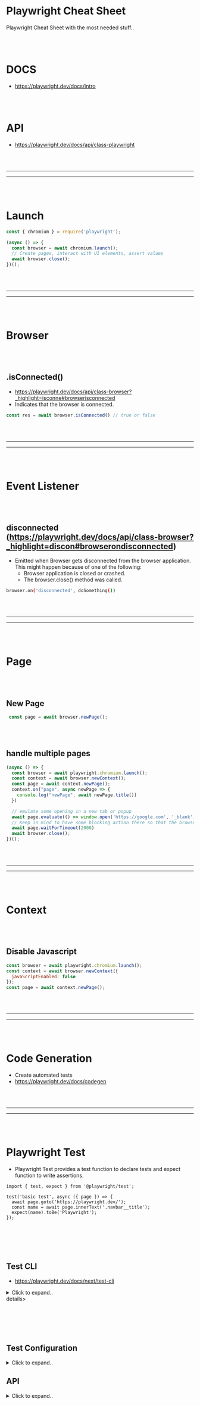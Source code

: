 # Playwright Cheat Sheet
Playwright Cheat Sheet with the most needed stuff..


<br><br>

# DOCS
- https://playwright.dev/docs/intro

<br><br>

# API
- https://playwright.dev/docs/api/class-playwright


















<br><br>
_________________________________________________
_________________________________________________
<br><br>


# Launch
```javascript
const { chromium } = require('playwright');

(async () => {
  const browser = await chromium.launch();
  // Create pages, interact with UI elements, assert values
  await browser.close();
})();
```



















<br><br>
 _____________________________________________________
 _____________________________________________________
<br><br>



# Browser

<br><br>

## .isConnected()
- https://playwright.dev/docs/api/class-browser?_highlight=isconne#browserisconnected
- Indicates that the browser is connected.
```javascript
const res = await browser.isConnected() // true or false
```  





























<br><br>
 _____________________________________________________
 _____________________________________________________
<br><br>



# Event Listener

<br><br>

## disconnected (https://playwright.dev/docs/api/class-browser?_highlight=discon#browserondisconnected)
- Emitted when Browser gets disconnected from the browser application. This might happen because of one of the following:
  - Browser application is closed or crashed.
  - The browser.close() method was called.
```bash
browser.on('disconnected', doSomething())
```








































<br><br>
_________________________________________________
_________________________________________________
<br><br>


# Page


<br><br>


## New Page
```javascript
 const page = await browser.newPage();
```

<br><br>

## handle multiple pages
```javascript
(async () => {
  const browser = await playwright.chromium.launch();
  const context = await browser.newContext();
  const page = await context.newPage();
  context.on("page", async newPage => {
    console.log("newPage", await newPage.title())
  })

  // emulate some opening in a new tab or popup
  await page.evaluate(() => window.open('https://google.com', '_blank'))
  // Keep in mind to have some blocking action there so that the browser won't be closed. In this case we are just waiting 2 seconds.
  await page.waitForTimeout(2000)
  await browser.close();
})();
```









































<br><br>
_________________________________________________
_________________________________________________
<br><br>


# Context


<br><br>


## Disable Javascript
```javascript
const browser = await playwright.chromium.launch();
const context = await browser.newContext({
  javaScriptEnabled: false
});
const page = await context.newPage();
```



















<br><br>
_________________________________________________
_________________________________________________
<br><br>


# Code Generation
- Create automated tests
- https://playwright.dev/docs/codegen






















<br><br>
_________________________________________________
_________________________________________________
<br><br>




# Playwright Test
- Playwright Test provides a test function to declare tests and expect function to write assertions.

```
import { test, expect } from '@playwright/test';

test('basic test', async ({ page }) => {
  await page.goto('https://playwright.dev/');
  const name = await page.innerText('.navbar__title');
  expect(name).toBe('Playwright');
});
```
















<br><br>
<br><br>

## Test CLI
- https://playwright.dev/docs/next/test-cli

<details><summary>Click to expand..</summary>

# Command line

Playwright provides a powerful command line interface for running tests, generating code, debugging, and more. The most up to date list of commands and arguments available on the CLI can always be retrieved via `npx playwright --help`.

## Essential Commands

### Run Tests
Run your Playwright tests. Read more about running tests.

#### Syntax
```bash
npx playwright test [options] [test-filter...]
```

#### Examples
```bash
# Run all tests
npx playwright test

# Run a single test file
npx playwright test tests/todo-page.spec.ts

# Run a set of test files
npx playwright test tests/todo-page/ tests/landing-page/

# Run tests at a specific line
npx playwright test my-spec.ts:42

# Run tests by title
npx playwright test -g "add a todo item"

# Run tests in headed browsers
npx playwright test --headed

# Run tests for a specific project
npx playwright test --project=chromium

# Get help
npx playwright test --help

# Disable parallelization
npx playwright test --workers=1

# Run in debug mode with Playwright Inspector
npx playwright test --debug

# Run tests in interactive UI mode
npx playwright test --ui
```

#### Common Options
| Option                       | Description                                                                                                                               |
|------------------------------|-------------------------------------------------------------------------------------------------------------------------------------------|
| `--debug`                    | Run tests with Playwright Inspector. Shortcut for `PWDEBUG=1` environment variable and `--timeout=0 --max-failures=1 --headed --workers=1` options. |
| `--headed`                   | Run tests in headed browsers (default: headless).                                                                                         |
| `-g <grep>` or `--grep <grep>` | Only run tests matching this regular expression (default: ".*").                                                                          |
| `--project <project-name...>`| Only run tests from the specified list of projects, supports '*' wildcard (default: run all projects).                                    |
| `--ui`                       | Run tests in interactive UI mode.                                                                                                         |
| `-j <workers>` or `--workers <workers>` | Number of concurrent workers or percentage of logical CPU cores, use 1 to run in a single worker (default: 50%).                 |

#### All Options
| Option                                | Description                                                                                                                                                                |
|---------------------------------------|----------------------------------------------------------------------------------------------------------------------------------------------------------------------------|
| Non-option arguments                  | Each argument is treated as a regular expression matched against the full test file path. Only tests from files matching the pattern will be executed. Special symbols like `$` or `*` should be escaped with `\`. In many shells/terminals you may need to quote the arguments. |
| `-c <file>` or `--config <file>`      | Configuration file, or a test directory with optional "playwright.config.{m,c}?{js,ts}". Defaults to `playwright.config.ts` or `playwright.config.js` in the current directory. |
| `--debug`                             | Run tests with Playwright Inspector. Shortcut for `PWDEBUG=1` environment variable and `--timeout=0 --max-failures=1 --headed --workers=1` options.                          |
| `--fail-on-flaky-tests`               | Fail if any test is flagged as flaky (default: false).                                                                                                                     |
| `--forbid-only`                       | Fail if `test.only` is called (default: false). Useful on CI.                                                                                                              |
| `--fully-parallel`                    | Run all tests in parallel (default: false).                                                                                                                                |
| `--global-timeout <timeout>`          | Maximum time this test suite can run in milliseconds (default: unlimited).                                                                                                 |
| `-g <grep>` or `--grep <grep>`        | Only run tests matching this regular expression (default: ".*").                                                                                                           |
| `-gv <grep>` or `--grep-invert <grep>`| Only run tests that do not match this regular expression.                                                                                                                  |
| `--headed`                            | Run tests in headed browsers (default: headless).                                                                                                                          |
| `--ignore-snapshots`                  | Ignore screenshot and snapshot expectations.                                                                                                                               |
| `-j <workers>` or `--workers <workers>` | Number of concurrent workers or percentage of logical CPU cores, use 1 to run in a single worker (default: 50%).                                                         |
| `--last-failed`                       | Only re-run the failures.                                                                                                                                                  |
| `--list`                              | Collect all the tests and report them, but do not run.                                                                                                                     |
| `--max-failures <N>` or `-x`          | Stop after the first N failures. Passing `-x` stops after the first failure.                                                                                             |
| `--no-deps`                           | Do not run project dependencies.                                                                                                                                           |
| `--output <dir>`                      | Folder for output artifacts (default: "test-results").                                                                                                                     |
| `--only-changed [ref]`                | Only run test files that have been changed between 'HEAD' and 'ref'. Defaults to running all uncommitted changes. Only supports Git.                                     |
| `--pass-with-no-tests`                | Makes test run succeed even if no tests were found.                                                                                                                        |
| `--project <project-name...>`         | Only run tests from the specified list of projects, supports '*' wildcard (default: run all projects).                                                                     |
| `--quiet`                             | Suppress stdio.                                                                                                                                                            |
| `--repeat-each <N>`                   | Run each test N times (default: 1).                                                                                                                                        |
| `--reporter <reporter>`               | Reporter to use, comma-separated, can be "dot", "line", "list", or others (default: "list"). You can also pass a path to a custom reporter file.                           |
| `--retries <retries>`                 | Maximum retry count for flaky tests, zero for no retries (default: no retries).                                                                                            |
| `--shard <shard>`                     | Shard tests and execute only the selected shard, specified in the form "current/all", 1-based, e.g., "3/5".                                                                |
| `--timeout <timeout>`                 | Specify test timeout threshold in milliseconds, zero for unlimited (default: 30 seconds).                                                                                  |
| `--trace <mode>`                      | Force tracing mode, can be `on`, `off`, `on-first-retry`, `on-all-retries`, `retain-on-failure`, `retain-on-first-failure`.                                                |
| `--tsconfig <path>`                   | Path to a single tsconfig applicable to all imported files (default: look up tsconfig for each imported file separately).                                                  |
| `--ui`                                | Run tests in interactive UI mode.                                                                                                                                          |
| `--ui-host <host>`                    | Host to serve UI on; specifying this option opens UI in a browser tab.                                                                                                     |
| `--ui-port <port>`                    | Port to serve UI on, 0 for any free port; specifying this option opens UI in a browser tab.                                                                                |
| `-u` or `--update-snapshots [mode]`   | Update snapshots with actual results. Possible values are "all", "changed", "missing", and "none". Running tests without the flag defaults to "missing"; running tests with the flag but without a value defaults to "changed". |
| `--update-source-method [mode]`       | Update snapshots with actual results. Possible values are "patch" (default), "3way" and "overwrite". "Patch" creates a unified diff file that can be used to update the source code later. "3way" generates merge conflict markers in source code. "Overwrite" overwrites the source code with the new snapshot values. |
| `-x`                                  | Stop after the first failure.                                                                                                                                              |

### Show Report
Display HTML report from previous test run. Read more about the HTML reporter.

#### Syntax
```bash
npx playwright show-report [report] [options]
```

#### Examples
```bash
# Show latest test report
npx playwright show-report

# Show a specific report
npx playwright show-report playwright-report/

# Show report on custom port
npx playwright show-report --port 8080
```

#### Options
| Option        | Description                            |
|---------------|----------------------------------------|
| `--host <host>` | Host to serve report on (default: localhost) |
| `--port <port>` | Port to serve report on (default: 9323)  |

### Install Browsers
Install browsers required by Playwright. Read more about Playwright's browser support.

#### Syntax
```bash
npx playwright install [options] [browser...]
npx playwright install-deps [options] [browser...]
npx playwright uninstall
```

#### Examples
```bash
# Install all browsers
npx playwright install

# Install only Chromium
npx playwright install chromium

# Install specific browsers
npx playwright install chromium webkit

# Install browsers with dependencies
npx playwright install --with-deps
```

#### Install Options
| Option        | Description                                        |
|---------------|----------------------------------------------------|
| `--force`     | Force reinstall of stable browser channels         |
| `--with-deps` | Install browser system dependencies                |
| `--dry-run`   | Don't perform installation, just print information |
| `--only-shell`| Only install chromium-headless-shell instead of full Chromium |
| `--no-shell`  | Don't install chromium-headless-shell              |

#### Install Deps Options
| Option      | Description                                        |
|-------------|----------------------------------------------------|
| `--dry-run` | Don't perform installation, just print information |

## Generation & Debugging Tools

### Code Generation
Record actions and generate tests for multiple languages. Read more about Codegen.

#### Syntax
```bash
npx playwright codegen [options] [url]
```

#### Examples
```bash
# Start recording with interactive UI
npx playwright codegen

# Record on specific site
npx playwright codegen https://playwright.dev

# Generate Python code
npx playwright codegen --target=python
```

#### Options
| Option                         | Description                                                          |
|--------------------------------|----------------------------------------------------------------------|
| `-b, --browser <name>`         | Browser to use: `chromium`, `firefox`, or `webkit` (default: `chromium`) |
| `-o, --output <file>`          | Output file for the generated script                                 |
| `--target <language>`          | Language to use: `javascript`, `playwright-test`, `python`, etc.       |
| `--test-id-attribute <attr>`   | Attribute to use for test IDs                                        |

### Trace Viewer
Analyze and view test traces for debugging. Read more about Trace Viewer.

#### Syntax
```bash
npx playwright show-trace [options] <trace>
```

#### Examples
```bash
# View a trace file
npx playwright show-trace trace.zip

# View trace from directory
npx playwright show-trace trace/
```

#### Options
| Option                 | Description                                                          |
|------------------------|----------------------------------------------------------------------|
| `-b, --browser <name>` | Browser to use: `chromium`, `firefox`, or `webkit` (default: `chromium`) |
| `-h, --host <host>`    | Host to serve trace on                                               |
| `-p, --port <port>`    | Port to serve trace on                                               |

## Specialized Commands

### Merge Reports
Read blob reports and combine them. Read more about merge-reports.

#### Syntax
```bash
npx playwright merge-reports [options] <blob dir>
```

#### Examples
```bash
# Combine test reports
npx playwright merge-reports ./reports
```

#### Options
| Option                    | Description                                                                                                                             |
|---------------------------|-----------------------------------------------------------------------------------------------------------------------------------------|
| `-c, --config <file>`     | Configuration file. Can be used to specify additional configuration for the output report                                               |
| `--reporter <reporter>`   | Reporter to use, comma-separated, can be "list", "line", "dot", "json", "junit", "null", "github", "html", "blob" (default: "list")       |

### Clear Cache
Clear all Playwright caches.

#### Syntax
```bash
npx playwright clear-cache
```
  
</details>details>


























<br><br>
<br><br>



## Test Configuration

<details><summary>Click to expand..</summary>


## Grundlegende Konfiguration (`Basic Configuration`)

Einige der gebräuchlichsten Konfigurationsoptionen.

```typescript
// playwright.config.ts
import { defineConfig, devices } from '@playwright/test';

export default defineConfig({
  // Verzeichnis für Testdateien, relativ zu dieser Konfigurationsdatei.
  testDir: 'tests',

  // Alle Tests parallel ausführen.
  fullyParallel: true,

  // Build auf CI fehlschlagen lassen, wenn versehentlich test.only im Quellcode vergessen wurde.
  forbidOnly: !!process.env.CI,

  // Wiederholungsversuche nur auf CI.
  retries: process.env.CI ? 2 : 0,

  // Parallele Tests auf CI deaktivieren (Anzahl der Worker begrenzen).
  workers: process.env.CI ? 1 : undefined,

  // Zu verwendender Reporter.
  reporter: 'html',

  use: {
    // Basis-URL für Aktionen wie `await page.goto('/')`.
    baseURL: 'http://localhost:3000',

    // Trace sammeln, wenn ein fehlgeschlagener Test wiederholt wird.
    trace: 'on-first-retry',
  },
  // Projekte für wichtige Browser konfigurieren.
  projects: [
    {
      name: 'chromium',
      use: { ...devices['Desktop Chrome'] },
    },
    // Weitere Browser wie Firefox, WebKit können hier hinzugefügt werden
    // {
    //   name: 'firefox',
    //   use: { ...devices['Desktop Firefox'] },
    // },
    // {
    //   name: 'webkit',
    //   use: { ...devices['Desktop Safari'] },
    // },
  ],
  // Lokalen Entwicklungsserver vor dem Start der Tests ausführen.
  webServer: {
    command: 'npm run start',
    url: 'http://localhost:3000',
    reuseExistingServer: !process.env.CI,
  },
});
```

| Option                   | Beschreibung                                                                                                                                                              |
| :----------------------- | :------------------------------------------------------------------------------------------------------------------------------------------------------------------------ |
| `testConfig.testDir`     | Verzeichnis mit den Testdateien.                                                                                                                                          |
| `testConfig.fullyParallel`| Lässt alle Tests in allen Dateien parallel laufen. Siehe [Parallelism and Sharding](https://playwright.dev/docs/test-parallel) für mehr Details.                         |
| `testConfig.forbidOnly`  | Ob mit einem Fehler beendet werden soll, wenn Tests als `test.only` markiert sind. Nützlich auf CI.                                                                         |
| `testConfig.retries`     | Die maximale Anzahl von Wiederholungsversuchen pro Test. Siehe [Test Retries](https://playwright.dev/docs/test-retries) für mehr Details.                                  |
| `testConfig.workers`     | Die maximale Anzahl gleichzeitiger Worker-Prozesse für die Parallelisierung von Tests. Kann auch als Prozentsatz der logischen CPU-Kerne festgelegt werden, z.B. `'50%'`. Siehe [Parallelism and Sharding](https://playwright.dev/docs/test-parallel). |
| `testConfig.reporter`    | Zu verwendender Reporter. Siehe [Test Reporters](https://playwright.dev/docs/test-reporters) für verfügbare Reporter.                                                     |
| `testConfig.use`         | Globaler Satz von Optionen, die an `BrowserContext` und `Page` übergeben werden. Optionen in `use{}`.                                                                     |
| `testConfig.projects`    | Tests in mehreren Konfigurationen oder auf mehreren Browsern ausführen.                                                                                                   |
| `testConfig.webServer`   | Um einen Server während der Tests zu starten, verwende die `webServer`-Option.                                                                                           |

---

## Tests Filtern (`Filtering Tests`)

Filtere Tests nach Glob-Mustern oder regulären Ausdrücken.

```typescript
// playwright.config.ts
import { defineConfig } from '@playwright/test';

export default defineConfig({
  // Glob-Muster oder reguläre Ausdrücke, um Testdateien zu ignorieren.
  testIgnore: '*test-assets', // z.B. '*test-assets/**' oder /.*test-assets.*/

  // Glob-Muster oder reguläre Ausdrücke, die auf Testdateien passen.
  testMatch: '*todo-tests/*.spec.ts', // z.B. /.*todo-tests\/.*\.spec\.ts/
});
```

| Option                  | Beschreibung                                                                                                                                                           |
| :---------------------- | :--------------------------------------------------------------------------------------------------------------------------------------------------------------------- |
| `testConfig.testIgnore` | Glob-Muster oder reguläre Ausdrücke, die beim Suchen nach Testdateien ignoriert werden sollen. Zum Beispiel `'*test-assets'` oder `['**/test-assets/**', '**/data/**']`. |
| `testConfig.testMatch`  | Glob-Muster oder reguläre Ausdrücke, die auf Testdateien passen. Zum Beispiel `'*todo-tests/*.spec.ts'`. Standardmäßig führt Playwright `.*(test\|spec)\.(js\|ts\|mjs)` Dateien aus. |

---

## Erweiterte Konfiguration (`Advanced Configuration`)

```typescript
// playwright.config.ts
import { defineConfig } from '@playwright/test';

export default defineConfig({
  // Ordner für Testartefakte wie Screenshots, Videos, Traces usw.
  outputDir: 'test-results',

  // Pfad zu den globalen Setup-Dateien.
  globalSetup: require.resolve('./global-setup'), // z.B. './global-setup.ts'

  // Pfad zu den globalen Teardown-Dateien.
  globalTeardown: require.resolve('./global-teardown'), // z.B. './global-teardown.ts'

  // Jeder Test erhält 30 Sekunden Zeit.
  timeout: 30000, // 30 Sekunden
});
```

| Option                     | Beschreibung                                                                                                                                                                                                |
| :------------------------- | :---------------------------------------------------------------------------------------------------------------------------------------------------------------------------------------------------------- |
| `testConfig.outputDir`     | Ordner für Testartefakte wie Screenshots, Videos, Traces usw. Standardmäßig `test-results`.                                                                                                               |
| `testConfig.globalSetup`   | Pfad zur globalen Setup-Datei. Diese Datei wird vor allen Tests `require`d und ausgeführt. Sie muss eine einzelne Funktion exportieren (kann `async` sein).                                                  |
| `testConfig.globalTeardown`| Pfad zur globalen Teardown-Datei. Diese Datei wird nach allen Tests `require`d und ausgeführt. Sie muss eine einzelne Funktion exportieren (kann `async` sein).                                                |
| `testConfig.timeout`       | Playwright erzwingt ein Timeout für jeden Test, standardmäßig 30 Sekunden. Die vom Test selbst, von Test-Fixtures und `beforeEach`-Hooks verbrachte Zeit ist im Test-Timeout enthalten. `0` deaktiviert das Timeout. |

---

## Expect-Optionen (`Expect Options`)

Konfiguration für die `expect`-Assertionsbibliothek.

```typescript
// playwright.config.ts
import { defineConfig } from '@playwright/test';

export default defineConfig({
  expect: {
    // Maximale Zeit, die expect() auf die Erfüllung der Bedingung warten soll.
    timeout: 5000, // 5 Sekunden

    toHaveScreenshot: {
      // Eine akzeptable Anzahl von Pixeln, die unterschiedlich sein dürfen, standardmäßig nicht gesetzt.
      maxDiffPixels: 10,
    },

    toMatchSnapshot: {
      // Ein akzeptables Verhältnis von unterschiedlichen Pixeln zur
      // Gesamtanzahl der Pixel, zwischen 0 und 1.
      maxDiffPixelRatio: 0.1,
    },
  },
});
```

| Option                                    | Beschreibung                                                                                                                                                                                                                       |
| :---------------------------------------- | :--------------------------------------------------------------------------------------------------------------------------------------------------------------------------------------------------------------------------------- |
| `testConfig.expect.timeout`               | Web-First-Assertions wie `expect(locator).toHaveText()` haben standardmäßig ein separates Timeout von 5 Sekunden. Dies ist die maximale Zeit, die `expect()` auf die Erfüllung der Bedingung warten soll. [Mehr erfahren](https://playwright.dev/docs/test-timeouts). |
| `testConfig.expect.toHaveScreenshot`      | Konfiguration für die Methode `expect(locatorOrPage).toHaveScreenshot()`. Enthält Optionen wie `maxDiffPixels`, `maxDiffPixelRatio`, `threshold`.                                                                                 |
| `testConfig.expect.toHaveScreenshot.maxDiffPixels` | Eine akzeptable absolute Anzahl von Pixeln, die unterschiedlich sein dürfen.                                                                                                                                                   |
| `testConfig.expect.toMatchSnapshot`       | Konfiguration für die Methode `expect(value).toMatchSnapshot()`. Enthält Optionen wie `maxDiffPixels`, `maxDiffPixelRatio`, `threshold`.                                                                                           |
| `testConfig.expect.toMatchSnapshot.maxDiffPixelRatio` | Ein akzeptables Verhältnis (zwischen 0 und 1) von unterschiedlichen Pixeln zur Gesamtanzahl der Pixel.                                                                                                                   |


</details>





## API

<details><summary>Click to expand..</summary>

## Grundlagen

**Import:**
```javascript
import { test, expect } from '@playwright/test';
```

**Beispielhafter Test:**
```javascript
test('basic test', async ({ page }) => {
  await page.goto('https://playwright.dev/');
  const name = await page.innerText('.navbar__title');
  expect(name).toBe('Playwright');
});
```

---

## `test` (Methode)
_Hinzugefügt in: v1.10_

Deklariert einen Test.

### Signaturen
```javascript
test(title, body)
test(title, details, body)
```

### Usage
```javascript
import { test, expect } from '@playwright/test';

test('basic test', async ({ page }) => {
  await page.goto('https://playwright.dev/');
  // ...
});
```

### Tags
Tests können durch zusätzliche Testdetails getaggt werden. Alternativ können Tags in den Testtitel aufgenommen werden. Jeder Tag muss mit `@` beginnen.

```javascript
import { test, expect } from '@playwright/test';

test('basic test', {
  tag: '@smoke',
}, async ({ page }) => {
  await page.goto('https://playwright.dev/');
  // ...
});

test('another test @smoke', async ({ page }) => {
  await page.goto('https://playwright.dev/');
  // ...
});
```
Test-Tags werden im Testbericht angezeigt und sind über `TestCase.tags` für benutzerdefinierte Reporter verfügbar.
Tests können über ihre Tags gefiltert werden:
*   In der Kommandozeile.
*   In der Konfiguration mit `testConfig.grep` und `testProject.grep`.
*   [Mehr über Tagging erfahren](https://playwright.dev/docs/test-annotations#tagging).

### Annotations
Tests können durch zusätzliche Testdetails annotiert werden.

```javascript
import { test, expect } from '@playwright/test';

test('basic test', {
  annotation: {
    type: 'issue',
    description: 'https://github.com/microsoft/playwright/issues/23180',
  },
}, async ({ page }) => {
  await page.goto('https://playwright.dev/');
  // ...
});
```
Test-Annotationen werden im Testbericht angezeigt und sind über `TestCase.annotations` für benutzerdefinierte Reporter verfügbar. Annotationen können auch zur Laufzeit durch Manipulation von `testInfo.annotations` hinzugefügt werden.
*   [Mehr über Test-Annotationen erfahren](https://playwright.dev/docs/test-annotations).

### Argumente
*   **`title`**: `string`
    *   Testtitel.
*   **`details`**: `Object` (optional) _Hinzugefügt in: v1.42_
    *   Zusätzliche Testdetails.
    *   **`tag`**: `string | Array<string>` (optional)
        *   Ein oder mehrere Tags.
    *   **`annotation`**: `Object | Array<Object>` (optional)
        *   Eine oder mehrere Annotationen.
        *   **`type`**: `string`
            *   Annotationstyp, z.B. 'issue'.
        *   **`description`**: `string` (optional)
            *   Optionale Annotationsbeschreibung, z.B. eine Issue-URL.
*   **`body`**: `function(Fixtures, TestInfo)`
    *   Testkörper, der ein oder zwei Argumente akzeptiert: ein Objekt mit Fixtures und optional `TestInfo`.

---

## `test.afterAll` (Hook)
_Hinzugefügt in: v1.10_

Deklariert einen `afterAll`-Hook, der einmal pro Worker nach allen Tests ausgeführt wird.
*   Wenn in einer Testdatei aufgerufen, läuft er nach allen Tests in dieser Datei.
*   Wenn innerhalb einer `test.describe()`-Gruppe aufgerufen, läuft er nach allen Tests in dieser Gruppe.

### Signaturen
```javascript
test.afterAll(hookFunction)
test.afterAll(title, hookFunction)
```

### Usage
```javascript
test.afterAll(async () => {
  console.log('Done with tests');
  // ...
});

// Alternativ mit Titel:
test.afterAll('Teardown', async () => {
  console.log('Done with tests');
  // ...
});
```

### Argumente
*   **`title`**: `string` (optional) _Hinzugefügt in: v1.38_
    *   Hook-Titel.
*   **`hookFunction`**: `function(Fixtures, TestInfo)`
    *   Hook-Funktion, die ein oder zwei Argumente akzeptiert: ein Objekt mit Worker-Fixtures und optional `TestInfo`.

### Details
*   Mehrere `afterAll`-Hooks werden in der Reihenfolge ihrer Registrierung ausgeführt.
*   Der Worker-Prozess wird bei Testfehlschlägen neu gestartet, und der `afterAll`-Hook läuft erneut im neuen Worker. [Mehr über Worker und Fehlschläge](https://playwright.dev/docs/test-parallel#worker-process-isolation).
*   Playwright führt weiterhin alle anwendbaren Hooks aus, auch wenn einige fehlgeschlagen sind.

---

## `test.afterEach` (Hook)
_Hinzugefügt in: v1.10_

Deklariert einen `afterEach`-Hook, der nach jedem Test ausgeführt wird.
*   Wenn in einer Testdatei aufgerufen, läuft er nach jedem Test in dieser Datei.
*   Wenn innerhalb einer `test.describe()`-Gruppe aufgerufen, läuft er nach jedem Test in dieser Gruppe.
*   Kann auf dieselben Fixtures wie der Testkörper und auf das `TestInfo`-Objekt zugreifen.

### Signaturen
```javascript
test.afterEach(hookFunction)
test.afterEach(title, hookFunction)
```

### Usage
```javascript
// example.spec.ts
import { test, expect } from '@playwright/test';

test.afterEach(async ({ page }, testInfo) => { // Korrigiert, um testInfo zu verwenden
  console.log(`Finished ${testInfo.title} with status ${testInfo.status}`);

  if (testInfo.status !== testInfo.expectedStatus)
    console.log(`Did not run as expected, ended up at ${page.url()}`);
});

test('my test', async ({ page }) => {
  // ...
});

// Alternativ mit Titel:
test.afterEach('Status check', async ({ page }, testInfo) => { // Korrigiert, um testInfo zu verwenden
  if (testInfo.status !== testInfo.expectedStatus)
    console.log(`Did not run as expected, ended up at ${page.url()}`);
});
```

### Argumente
*   **`title`**: `string` (optional) _Hinzugefügt in: v1.38_
    *   Hook-Titel.
*   **`hookFunction`**: `function(Fixtures, TestInfo)`
    *   Hook-Funktion, die ein oder zwei Argumente akzeptiert: ein Objekt mit Fixtures und optional `TestInfo`.

### Details
*   Mehrere `afterEach`-Hooks werden in der Reihenfolge ihrer Registrierung ausgeführt.
*   Playwright führt weiterhin alle anwendbaren Hooks aus, auch wenn einige fehlgeschlagen sind.

---

## `test.beforeAll` (Hook)
_Hinzugefügt in: v1.10_

Deklariert einen `beforeAll`-Hook, der einmal pro Worker-Prozess vor allen Tests ausgeführt wird.
*   Wenn in einer Testdatei aufgerufen, läuft er vor allen Tests in dieser Datei.
*   Wenn innerhalb einer `test.describe()`-Gruppe aufgerufen, läuft er vor allen Tests in dieser Gruppe.
*   `test.afterAll()` kann verwendet werden, um Ressourcen abzubauen, die in `beforeAll` eingerichtet wurden.

### Signaturen
```javascript
test.beforeAll(hookFunction)
test.beforeAll(title, hookFunction)
```

### Usage
```javascript
// example.spec.ts
import { test, expect } from '@playwright/test';

test.beforeAll(async () => {
  console.log('Before tests');
});

test.afterAll(async () => {
  console.log('After tests');
});

test('my test', async ({ page }) => {
  // ...
});

// Alternativ mit Titel:
test.beforeAll('Setup', async () => {
  console.log('Before tests');
});
```

### Argumente
*   **`title`**: `string` (optional) _Hinzugefügt in: v1.38_
    *   Hook-Titel.
*   **`hookFunction`**: `function(Fixtures, TestInfo)`
    *   Hook-Funktion, die ein oder zwei Argumente akzeptiert: ein Objekt mit Worker-Fixtures und optional `TestInfo`.

### Details
*   Mehrere `beforeAll`-Hooks werden in der Reihenfolge ihrer Registrierung ausgeführt.
*   Der Worker-Prozess wird bei Testfehlschlägen neu gestartet, und der `beforeAll`-Hook läuft erneut im neuen Worker. [Mehr über Worker und Fehlschläge](https://playwright.dev/docs/test-parallel#worker-process-isolation).
*   Playwright führt weiterhin alle anwendbaren Hooks aus, auch wenn einige fehlgeschlagen sind.

---

## `test.beforeEach` (Hook)
_Hinzugefügt in: v1.10_

Deklariert einen `beforeEach`-Hook, der vor jedem Test ausgeführt wird.
*   Wenn in einer Testdatei aufgerufen, läuft er vor jedem Test in dieser Datei.
*   Wenn innerhalb einer `test.describe()`-Gruppe aufgerufen, läuft er vor jedem Test in dieser Gruppe.
*   Kann auf dieselben Fixtures wie der Testkörper und auf das `TestInfo`-Objekt zugreifen.
*   `test.afterEach()` kann verwendet werden, um Ressourcen abzubauen, die in `beforeEach` eingerichtet wurden.

### Signaturen
```javascript
test.beforeEach(hookFunction)
test.beforeEach(title, hookFunction)
```

### Usage
```javascript
// example.spec.ts
import { test, expect } from '@playwright/test';

test.beforeEach(async ({ page }, testInfo) => { // Korrigiert, um testInfo zu verwenden
  console.log(`Running ${testInfo.title}`);
  await page.goto('https://my.start.url/');
});

test('my test', async ({ page }) => {
  expect(page.url()).toBe('https://my.start.url/');
});

// Alternativ mit Titel:
test.beforeEach('Open start URL', async ({ page }, testInfo) => { // Korrigiert, um testInfo zu verwenden
  console.log(`Running ${testInfo.title}`);
  await page.goto('https://my.start.url/');
});
```

### Argumente
*   **`title`**: `string` (optional) _Hinzugefügt in: v1.38_
    *   Hook-Titel.
*   **`hookFunction`**: `function(Fixtures, TestInfo)`
    *   Hook-Funktion, die ein oder zwei Argumente akzeptiert: ein Objekt mit Fixtures und optional `TestInfo`.

### Details
*   Mehrere `beforeEach`-Hooks werden in der Reihenfolge ihrer Registrierung ausgeführt.
*   Playwright führt weiterhin alle anwendbaren Hooks aus, auch wenn einige fehlgeschlagen sind.

---

## `test.describe` (Methode)
_Hinzugefügt in: v1.10_

Deklariert eine Gruppe von Tests.

### Signaturen
```javascript
test.describe(title, callback)
test.describe(callback)
test.describe(title, details, callback)
```

### Usage
**Gruppe mit Titel:**
```javascript
test.describe('two tests', () => {
  test('one', async ({ page }) => {
    // ...
  });

  test('two', async ({ page }) => {
    // ...
  });
});
```

**Anonyme Gruppe:**
Nützlich, um einer Gruppe von Tests eine gemeinsame Option mit `test.use()` zu geben.
```javascript
test.describe(() => {
  test.use({ colorScheme: 'dark' });

  test('one', async ({ page }) => {
    // ...
  });

  test('two', async ({ page }) => {
    // ...
  });
});
```

### Tags
Alle Tests in einer Gruppe können durch zusätzliche Details getaggt werden. Jeder Tag muss mit `@` beginnen.
```javascript
import { test, expect } from '@playwright/test';

test.describe('two tagged tests', {
  tag: '@smoke',
}, () => {
  test('one', async ({ page }) => {
    // ...
  });

  test('two', async ({ page }) => {
    // ...
  });
});
```
*   [Mehr über Tagging erfahren](https://playwright.dev/docs/test-annotations#tagging).

### Annotations
Alle Tests in einer Gruppe können durch zusätzliche Details annotiert werden.
```javascript
import { test, expect } from '@playwright/test';

test.describe('two annotated tests', {
  annotation: {
    type: 'issue',
    description: 'https://github.com/microsoft/playwright/issues/23180',
  },
}, () => {
  test('one', async ({ page }) => {
    // ...
  });

  test('two', async ({ page }) => {
    // ...
  });
});
```
*   [Mehr über Test-Annotationen erfahren](https://playwright.dev/docs/test-annotations).

### Argumente
*   **`title`**: `string` (optional)
    *   Gruppentitel.
*   **`details`**: `Object` (optional) _Hinzugefügt in: v1.42_
    *   Zusätzliche Details für alle Tests in der Gruppe.
    *   **`tag`**: `string | Array<string>` (optional)
    *   **`annotation`**: `Object | Array<Object>` (optional)
        *   **`type`**: `string`
        *   **`description`**: `string` (optional)
*   **`callback`**: `function`
    *   Ein Callback, der sofort beim Aufruf von `test.describe()` ausgeführt wird. Alle in diesem Callback deklarierten Tests gehören zur Gruppe.

---

## `test.describe.configure` (Methode)
_Hinzugefügt in: v1.10_

Konfiguriert den umschließenden Geltungsbereich. Kann auf oberster Ebene oder innerhalb eines `describe` ausgeführt werden. Die Konfiguration gilt für den gesamten Geltungsbereich, unabhängig davon, ob sie vor oder nach der Testdeklaration ausgeführt wird.
*   [Mehr über Ausführungsmodi](https://playwright.dev/docs/test-parallel#execution-modes).

### Usage
**Tests parallel ausführen:**
```javascript
// Alle Tests in der Datei gleichzeitig mit parallelen Workern ausführen.
test.describe.configure({ mode: 'parallel' });
test('runs in parallel 1', async ({ page }) => {});
test('runs in parallel 2', async ({ page }) => {});
```

**Tests in Reihenfolge ausführen, jeden fehlgeschlagenen Test unabhängig wiederholen (Standardmodus):**
```javascript
// Tests in dieser Datei laufen nacheinander. Wiederholungen, falls vorhanden, laufen unabhängig.
test.describe.configure({ mode: 'default' });
test('runs first', async ({ page }) => {});
test('runs second', async ({ page }) => {});
```

**Tests seriell ausführen, Wiederholung von Anfang an. Wenn ein serieller Test fehlschlägt, werden alle nachfolgenden Tests übersprungen:**
> **Hinweis:** Die serielle Ausführung wird nicht empfohlen. Es ist normalerweise besser, Tests isoliert zu gestalten, damit sie unabhängig ausgeführt werden können.
```javascript
// Tests als voneinander abhängig annotieren.
test.describe.configure({ mode: 'serial' });
test('runs first', async ({ page }) => {});
test('runs second', async ({ page }) => {});
```

**Wiederholungen und Timeout für jeden Test konfigurieren:**
```javascript
// Jeder Test in der Datei wird zweimal wiederholt und hat ein Timeout von 20 Sekunden.
test.describe.configure({ retries: 2, timeout: 20000 }); // 20_000 ist 20000
test('runs first', async ({ page }) => {});
test('runs second', async ({ page }) => {});
```

**Mehrere `describe`-Blöcke parallel ausführen, aber Tests innerhalb jedes `describe`-Blocks in Reihenfolge:**
```javascript
test.describe.configure({ mode: 'parallel' });

test.describe('A, runs in parallel with B', () => {
  test.describe.configure({ mode: 'default' });
  test('in order A1', async ({ page }) => {});
  test('in order A2', async ({ page }) => {});
});

test.describe('B, runs in parallel with A', () => {
  test.describe.configure({ mode: 'default' });
  test('in order B1', async ({ page }) => {});
  test('in order B2', async ({ page }) => {});
});
```

### Argumente
*   **`options`**: `Object` (optional)
    *   **`mode`**: `"default" | "parallel" | "serial"` (optional)
        *   Ausführungsmodus. [Mehr erfahren](https://playwright.dev/docs/test-parallel#execution-modes).
    *   **`retries`**: `number` (optional) _Hinzugefügt in: v1.28_
        *   Die Anzahl der Wiederholungen für jeden Test.
    *   **`timeout`**: `number` (optional) _Hinzugefügt in: v1.28_
        *   Timeout für jeden Test in Millisekunden. Überschreibt `testProject.timeout` und `testConfig.timeout`.

---

## `test.describe.fixme` (Methode)
_Hinzugefügt in: v1.25_

Deklariert eine Testgruppe ähnlich wie `test.describe()`. Tests in dieser Gruppe werden als "fixme" markiert und nicht ausgeführt.

### Signaturen
```javascript
test.describe.fixme(title, callback)
test.describe.fixme(callback)
test.describe.fixme(title, details, callback)
```

### Usage
```javascript
test.describe.fixme('broken tests that should be fixed', () => {
  test('example', async ({ page }) => {
    // Dieser Test wird nicht ausgeführt
  });
});

// Ohne Titel:
test.describe.fixme(() => {
  // ...
});
```

### Argumente
*   **`title`**: `string` (optional)
    *   Gruppentitel.
*   **`details`**: `Object` (optional) _Hinzugefügt in: v1.42_
    *   Siehe `test.describe()` für Detailbeschreibung (tag, annotation).
    *   **`tag`**: `string | Array<string>` (optional)
    *   **`annotation`**: `Object | Array<Object>` (optional)
        *   **`type`**: `string`
        *   **`description`**: `string` (optional)
*   **`callback`**: `function`
    *   Ein Callback, der sofort beim Aufruf von `test.describe.fixme()` ausgeführt wird. Alle in diesem Callback hinzugefügten Tests gehören zur Gruppe und werden nicht ausgeführt.

---

## `test.describe.only` (Methode)
_Hinzugefügt in: v1.10_

Deklariert eine fokussierte Testgruppe. Wenn es fokussierte Tests oder Suiten gibt, werden nur diese ausgeführt.

### Signaturen
```javascript
test.describe.only(title, callback)
test.describe.only(callback)
test.describe.only(title, details, callback)
```

### Usage
```javascript
test.describe.only('focused group', () => {
  test('in the focused group', async ({ page }) => {
    // Dieser Test wird ausgeführt
  });
});
test('not in the focused group', async ({ page }) => {
  // Dieser Test wird nicht ausgeführt
});

// Ohne Titel:
test.describe.only(() => {
  // ...
});
```

### Argumente
*   **`title`**: `string` (optional)
    *   Gruppentitel.
*   **`details`**: `Object` (optional) _Hinzugefügt in: v1.42_
    *   Siehe `test.describe()` für Detailbeschreibung (tag, annotation).
    *   **`tag`**: `string | Array<string>` (optional)
    *   **`annotation`**: `Object | Array<Object>` (optional)
        *   **`type`**: `string`
        *   **`description`**: `string` (optional)
*   **`callback`**: `function`
    *   Ein Callback, der sofort beim Aufruf von `test.describe.only()` ausgeführt wird. Alle in diesem Callback hinzugefügten Tests gehören zur Gruppe.

---

## `test.describe.skip` (Methode)
_Hinzugefügt in: v1.10_

Deklariert eine übersprungene Testgruppe, ähnlich wie `test.describe()`. Tests in der übersprungenen Gruppe werden niemals ausgeführt.

### Signaturen
```javascript
test.describe.skip(title, callback) // Der Text sagt: test.describe.skip(title) - aber das macht ohne callback wenig Sinn für eine Gruppe. Ich nehme an, es ist ein Tippfehler und sollte title, callback sein oder title, details, callback, wenn details optional ist. Das callback Argument fehlt auch in der Beschreibung der Argumente für diese Signatur.
test.describe.skip(title) // Diese Signatur ist im Text vorhanden, aber das callback Argument fehlt in der Argumentbeschreibung.
test.describe.skip(title, details, callback)
```
> Anmerkung: Die offizielle Doku listet `test.describe.skip(title)` und `test.describe.skip(title, callback)` und `test.describe.skip(title, details, callback)`. Die Variante `test.describe.skip(callback)` (ohne Titel) ist auch implizit möglich, wie bei den anderen `describe` Varianten.

Ich werde die vom Text bereitgestellten und die logisch sinnvollen Signaturen auflisten:
```javascript
test.describe.skip(title, callback)
test.describe.skip(callback) // Implizit durch Analogie
test.describe.skip(title, details, callback)
test.describe.skip(title) // Deklariert eine leere übersprungene Gruppe, kann aber auch als bedingtes Überspringen interpretiert werden. Besser explizit sein.
```


### Usage
```javascript
test.describe.skip('skipped group', () => {
  test('example', async ({ page }) => {
    // Dieser Test wird nicht ausgeführt
  });
});

// Ohne Titel (implizit):
test.describe.skip(() => {
  // ...
});
```

### Argumente
*   **`title`**: `string` (optional, aber für die Variante `test.describe.skip(title)` erforderlich)
    *   Gruppentitel.
*   **`details`**: `Object` (optional) _Hinzugefügt in: v1.42_
    *   Siehe `test.describe()` für Detailbeschreibung (tag, annotation).
    *   **`tag`**: `string | Array<string>` (optional)
    *   **`annotation`**: `Object | Array<Object>` (optional)
        *   **`type`**: `string`
        *   **`description`**: `string` (optional)
*   **`callback`**: `function`
    *   Ein Callback, der sofort beim Aufruf von `test.describe.skip()` ausgeführt wird. Alle in diesem Callback hinzugefügten Tests gehören zur Gruppe und werden nicht ausgeführt.

---

## `test.extend` (Methode)
_Hinzugefügt in: v1.10_

Erweitert das `test`-Objekt durch Definition von Fixtures und/oder Optionen, die in den Tests verwendet werden können.

### Usage
**1. Fixture und/oder Option definieren:**
```typescript
// my-test.ts
import { test as base } from '@playwright/test';
import { TodoPage } from './todo-page'; // Angenommene Hilfsklasse

export type Options = { defaultItem: string };

// Erweitere den Basistest um eine "defaultItem"-Option und eine "todoPage"-Fixture.
export const test = base.extend<Options & { todoPage: TodoPage }>({
  // Definiere eine Option und gib einen Standardwert an.
  defaultItem: ['Do stuff', { option: true }],

  // Definiere eine Fixture. Beachte, dass sie die eingebaute "page"-Fixture
  // und die neue Option "defaultItem" verwenden kann.
  todoPage: async ({ page, defaultItem }, use) => {
    const todoPage = new TodoPage(page);
    await todoPage.goto();
    await todoPage.addToDo(defaultItem);
    await use(todoPage);
    await todoPage.removeAll(); // Beispielhafter Aufräumschritt
  },
});
```

**2. Fixture im Test verwenden:**
```typescript
// example.spec.ts
import { test } from './my-test';

test('test 1', async ({ todoPage }) => {
  await todoPage.addToDo('my todo');
  // ...
});
```

**3. Option in der Konfigurationsdatei konfigurieren:**
```typescript
// playwright.config.ts
import { defineConfig } from '@playwright/test';
import type { Options } from './my-test'; // Pfad zu deiner Test-Erweiterung

export default defineConfig<Options>({ // Typisiere defineConfig mit deinen Optionen
  projects: [
    {
      name: 'shopping',
      use: { defaultItem: 'Buy milk' },
    },
    {
      name: 'wellbeing',
      use: { defaultItem: 'Exercise!' },
    },
  ]
});
```
*   [Mehr über Fixtures und Parametrisierung von Tests erfahren](https://playwright.dev/docs/test-fixtures).

### Argumente
*   **`fixtures`**: `Object`
    *   Ein Objekt, das Fixtures und/oder Optionen enthält. [Mehr über das Fixture-Format](https://playwright.dev/docs/test-fixtures#introduction).

### Returns
*   `Test`

---

## `test.fail` (Methode)
_Hinzugefügt in: v1.10_

Markiert einen Test als "sollte fehlschlagen". Playwright führt diesen Test aus und stellt sicher, dass er tatsächlich fehlschlägt. Nützlich zu Dokumentationszwecken, um anzuerkennen, dass eine Funktionalität defekt ist, bis sie behoben wird.

### Signaturen
**Um einen "fehlgeschlagenen" Test zu deklarieren:**
```javascript
test.fail(title, body)
test.fail(title, details, body)
```
**Um einen Test zur Laufzeit als "fehlgeschlagen" zu annotieren:**
```javascript
test.fail(condition, description)
test.fail(callback, description)
test.fail()
```

### Usage
**Deklarieren eines Tests als fehlschlagend:**
```javascript
import { test, expect } from '@playwright/test';

test.fail('not yet ready', async ({ page }) => {
  // ...
});
```

**Bedingtes Markieren als fehlschlagend im Testkörper:**
```javascript
import { test, expect } from '@playwright/test';

test('fail in WebKit', async ({ page, browserName }) => {
  test.fail(browserName === 'webkit', 'This feature is not implemented for Mac yet');
  // ...
});
```

**Bedingtes Markieren aller Tests in einer Datei oder `test.describe()`-Gruppe:**
```javascript
import { test, expect } from '@playwright/test';

test.fail(({ browserName }) => browserName === 'webkit', 'not implemented yet');

test('fail in WebKit 1', async ({ page }) => {
  // ...
});
test('fail in WebKit 2', async ({ page }) => {
  // ...
});
```

**`test.fail()` ohne Argumente (weniger empfohlen):**
```javascript
import { test, expect } from '@playwright/test';

test('less readable', async ({ page }) => {
  test.fail();
  // ...
});
```

### Argumente
*   **`title`**: `string` (optional) _Hinzugefügt in: v1.42_
    *   Testtitel.
*   **`details`**: `Object` (optional) _Hinzugefügt in: v1.42_
    *   Siehe `test()` für Detailbeschreibung (tag, annotation).
    *   **`tag`**: `string | Array<string>` (optional)
    *   **`annotation`**: `Object | Array<Object>` (optional)
        *   **`type`**: `string`
        *   **`description`**: `string` (optional)
*   **`body`**: `function(Fixtures, TestInfo)` (optional) _Hinzugefügt in: v1.42_
    *   Testkörper.
*   **`condition`**: `boolean` (optional)
    *   Test wird als "sollte fehlschlagen" markiert, wenn die Bedingung `true` ist.
*   **`callback`**: `function(Fixtures):boolean` (optional)
    *   Eine Funktion, die basierend auf Test-Fixtures zurückgibt, ob der Test als "sollte fehlschlagen" markiert werden soll.
*   **`description`**: `string` (optional)
    *   Optionale Beschreibung, die im Testbericht angezeigt wird.

---

## `test.fail.only` (Methode)
_Hinzugefügt in: v1.49_

Ermöglicht das Fokussieren auf einen bestimmten Test, von dem erwartet wird, dass er fehlschlägt. Besonders nützlich beim Debuggen eines fehlschlagenden Tests oder bei der Arbeit an einem bestimmten Problem.

### Signaturen
**Um einen fokussierten "fehlgeschlagenen" Test zu deklarieren:**
```javascript
test.fail.only(title, body)
test.fail.only(title, details, body)
```

### Usage
```javascript
import { test, expect } from '@playwright/test';

test.fail.only('focused failing test', async ({ page }) => {
  // Von diesem Test wird erwartet, dass er fehlschlägt
});
test('not in the focused group', async ({ page }) => {
  // Dieser Test wird nicht ausgeführt
});
```

### Argumente
*   **`title`**: `string` (optional, aber empfohlen)
    *   Testtitel.
*   **`details`**: `Object` (optional)
    *   Siehe `test.describe()` für Detailbeschreibung (tag, annotation).
    *   **`tag`**: `string | Array<string>` (optional)
    *   **`annotation`**: `Object | Array<Object>` (optional)
        *   **`type`**: `string`
        *   **`description`**: `string` (optional)
*   **`body`**: `function(Fixtures, TestInfo)` (optional, aber für eine Deklaration erforderlich)
    *   Testkörper.

---

## `test.fixme` (Methode)
_Hinzugefügt in: v1.10_

Markiert einen Test als "fixme", mit der Absicht, ihn zu beheben. Playwright führt den Test nach dem Aufruf von `test.fixme()` nicht weiter aus.

### Signaturen
**Um einen "fixme"-Test zu deklarieren:**
```javascript
test.fixme(title, body)
test.fixme(title, details, body)
```
**Um einen Test zur Laufzeit als "fixme" zu annotieren:**
```javascript
test.fixme(condition, description)
test.fixme(callback, description)
test.fixme()
```

### Usage
**Deklarieren eines Tests als "fixme":**
```javascript
import { test, expect } from '@playwright/test';

test.fixme('to be fixed', async ({ page }) => {
  // ...
});
```

**Bedingtes Markieren als "fixme" im Testkörper:**
Playwright führt den Test aus, bricht ihn aber sofort nach dem `test.fixme`-Aufruf ab.
```javascript
import { test, expect } from '@playwright/test';

test('to be fixed in Safari', async ({ page, browserName }) => {
  test.fixme(browserName === 'webkit', 'This feature breaks in Safari for some reason');
  // ...
});
```

**Bedingtes Markieren aller Tests in einer Datei oder `test.describe()`-Gruppe:**
```javascript
import { test, expect } from '@playwright/test';

test.fixme(({ browserName }) => browserName === 'webkit', 'Should figure out the issue');

test('to be fixed in Safari 1', async ({ page }) => {
  // ...
});
test('to be fixed in Safari 2', async ({ page }) => {
  // ...
});
```

**`test.fixme()` ohne Argumente (weniger empfohlen):**
```javascript
import { test, expect } from '@playwright/test';

test('less readable', async ({ page }) => {
  test.fixme();
  // ...
});
```

### Argumente
*   **`title`**: `string` (optional)
    *   Testtitel.
*   **`details`**: `Object` (optional) _Hinzugefügt in: v1.42_
    *   Siehe `test()` für Detailbeschreibung (tag, annotation).
    *   **`tag`**: `string | Array<string>` (optional)
    *   **`annotation`**: `Object | Array<Object>` (optional)
        *   **`type`**: `string`
        *   **`description`**: `string` (optional)
*   **`body`**: `function(Fixtures, TestInfo)` (optional)
    *   Testkörper.
*   **`condition`**: `boolean` (optional)
    *   Test wird als "fixme" markiert, wenn die Bedingung `true` ist.
*   **`callback`**: `function(Fixtures):boolean` (optional)
    *   Eine Funktion, die basierend auf Test-Fixtures zurückgibt, ob der Test als "fixme" markiert werden soll.
*   **`description`**: `string` (optional)
    *   Optionale Beschreibung, die im Testbericht angezeigt wird.

---

## `test.info` (Methode)
_Hinzugefügt in: v1.10_

Gibt Informationen über den aktuell laufenden Test zurück. Diese Methode kann nur während der Testausführung aufgerufen werden, andernfalls wird ein Fehler ausgelöst.

### Usage
```javascript
test('example test', async ({ page }, testInfo) => { // testInfo ist hier verfügbar
  // ...
  await testInfo.attach('screenshot', { // test.info() ist eine Alternative
    body: await page.screenshot(),
    contentType: 'image/png',
  });
});

// Alternative, wenn testInfo nicht direkt als Parameter übergeben wurde:
test('another example', async ({ page }) => {
  const currentTestInfo = test.info();
  await currentTestInfo.attach('log', { body: 'Some log data', contentType: 'text/plain' });
});
```

### Returns
*   `TestInfo`

---

## `test.only` (Methode)
_Hinzugefügt in: v1.10_

Deklariert einen fokussierten Test. Wenn es fokussierte Tests oder Suiten gibt, werden nur diese ausgeführt.

### Signaturen
```javascript
test.only(title, body)
test.only(title, details, body)
```

### Usage
```javascript
test.only('focus this test', async ({ page }) => {
  // Nur fokussierte Tests im gesamten Projekt ausführen.
});
```

### Argumente
*   **`title`**: `string`
    *   Testtitel.
*   **`details`**: `Object` (optional) _Hinzugefügt in: v1.42_
    *   Siehe `test()` für Detailbeschreibung (tag, annotation).
    *   **`tag`**: `string | Array<string>` (optional)
    *   **`annotation`**: `Object | Array<Object>` (optional)
        *   **`type`**: `string`
        *   **`description`**: `string` (optional)
*   **`body`**: `function(Fixtures, TestInfo)`
    *   Testkörper.

---

## `test.setTimeout` (Methode)
_Hinzugefügt in: v1.10_

Ändert das Timeout für den Test. Null bedeutet kein Timeout. [Mehr über verschiedene Timeouts](https://playwright.dev/docs/test-timeouts).
Das Timeout für den aktuell laufenden Test ist über `testInfo.timeout` verfügbar.

### Usage
**Timeout eines Tests ändern:**
```javascript
test('very slow test', async ({ page }) => {
  test.setTimeout(120000); // 120 Sekunden
  // ...
});
```

**Timeout von einem langsamen `beforeEach`-Hook ändern:**
Beachte, dass dies das Test-Timeout beeinflusst, das mit `beforeEach`-Hooks geteilt wird.
```javascript
test.beforeEach(async ({ page }, testInfo) => {
  // Timeout für alle Tests, die diesen Hook ausführen, um 30 Sekunden verlängern.
  test.setTimeout(testInfo.timeout + 30000);
});
```

**Timeout für einen `beforeAll`- oder `afterAll`-Hook ändern:**
Beachte, dass dies das Timeout des Hooks beeinflusst, nicht das Test-Timeout.
```javascript
test.beforeAll(async () => {
  // Timeout für diesen Hook setzen.
  test.setTimeout(60000);
});
```

**Timeout für alle Tests in einer `test.describe()`-Gruppe ändern:**
```javascript
test.describe('group', () => {
  // Gilt für alle Tests in dieser Gruppe.
  test.describe.configure({ timeout: 60000 });

  test('test one', async () => { /* ... */ });
  test('test two', async () => { /* ... */ });
  test('test three', async () => { /* ... */ });
});
```

### Argumente
*   **`timeout`**: `number`
    *   Timeout in Millisekunden.

---

## `test.skip` (Methode)
_Hinzugefügt in: v1.10_

Überspringt einen Test. Playwright führt den Test nach dem Aufruf von `test.skip()` nicht weiter aus.
Übersprungene Tests sollen niemals ausgeführt werden. Wenn die Absicht besteht, den Test zu beheben, verwende stattdessen `test.fixme()`.

### Signaturen
**Um einen übersprungenen Test zu deklarieren:**
```javascript
test.skip(title, body)
test.skip(title, details, body)
```
**Um einen Test zur Laufzeit zu überspringen:**
```javascript
test.skip(condition, description)
test.skip(callback, description)
test.skip()
```

### Usage
**Deklarieren eines übersprungenen Tests:**
```javascript
import { test, expect } from '@playwright/test';

test.skip('never run', async ({ page }) => {
  // ...
});
```

**Bedingtes Überspringen im Testkörper:**
Playwright führt den Test aus, bricht ihn aber sofort nach dem `test.skip`-Aufruf ab.
```javascript
import { test, expect } from '@playwright/test';

test('Safari-only test', async ({ page, browserName }) => {
  test.skip(browserName !== 'webkit', 'This feature is Safari-only');
  // ...
});
```

**Bedingtes Überspringen aller Tests in einer Datei oder `test.describe()`-Gruppe:**
```javascript
import { test, expect } from '@playwright/test';

test.skip(({ browserName }) => browserName !== 'webkit', 'Safari-only');

test('Safari-only test 1', async ({ page }) => {
  // ...
});
test('Safari-only test 2', async ({ page }) => {
  // ...
});
```

**`test.skip()` ohne Argumente (weniger empfohlen):**
```javascript
import { test, expect } from '@playwright/test';

test('less readable', async ({ page }) => {
  test.skip();
  // ...
});
```

### Argumente
*   **`title`**: `string` (optional)
    *   Testtitel.
*   **`details`**: `Object` (optional) _Hinzugefügt in: v1.42_
    *   Siehe `test()` für Detailbeschreibung (tag, annotation).
    *   **`tag`**: `string | Array<string>` (optional)
    *   **`annotation`**: `Object | Array<Object>` (optional)
        *   **`type`**: `string`
        *   **`description`**: `string` (optional)
*   **`body`**: `function(Fixtures, TestInfo)` (optional)
    *   Testkörper.
*   **`condition`**: `boolean` (optional)
    *   Test wird übersprungen, wenn die Bedingung `true` ist. (Hinweis: Text sagt "should fail", ist aber für `skip`)
*   **`callback`**: `function(Fixtures):boolean` (optional)
    *   Eine Funktion, die basierend auf Test-Fixtures zurückgibt, ob der Test übersprungen werden soll. (Hinweis: Text sagt "should fail", ist aber für `skip`)
*   **`description`**: `string` (optional)
    *   Optionale Beschreibung, die im Testbericht angezeigt wird.

---

## `test.slow` (Methode)
_Hinzugefügt in: v1.10_

Markiert einen Test als "langsam". Langsame Tests erhalten das dreifache des Standard-Timeouts.
> **Hinweis:** `test.slow()` kann nicht in einem `beforeAll`- oder `afterAll`-Hook verwendet werden. Verwende stattdessen `test.setTimeout()`.

### Signaturen
```javascript
test.slow()
test.slow(condition, description)
test.slow(callback, description)
```

### Usage
**Einen Test als langsam markieren:**
```javascript
import { test, expect } from '@playwright/test';

test('slow test', async ({ page }) => {
  test.slow();
  // ...
});
```

**Bedingtes Markieren als langsam:**
```javascript
import { test, expect } from '@playwright/test';

test('slow in Safari', async ({ page, browserName }) => {
  test.slow(browserName === 'webkit', 'This feature is slow in Safari');
  // ...
});
```

**Alle Tests in einer Datei oder `test.describe()`-Gruppe bedingt als langsam markieren:**
```javascript
import { test, expect } from '@playwright/test';

test.slow(({ browserName }) => browserName === 'webkit', 'all tests are slow in Safari');

test('slow in Safari 1', async ({ page }) => {
  // ...
});
test('slow in Safari 2', async ({ page }) => { // Der Text sagt "fail in Safari 2", sollte aber "slow in Safari 2" sein, analog zum Beispiel
  // ...
});
```

### Argumente
*   **`condition`**: `boolean` (optional)
    *   Test wird als "langsam" markiert, wenn die Bedingung `true` ist.
*   **`callback`**: `function(Fixtures):boolean` (optional)
    *   Eine Funktion, die basierend auf Test-Fixtures zurückgibt, ob der Test als "langsam" markiert werden soll.
*   **`description`**: `string` (optional)
    *   Optionale Beschreibung, die im Testbericht angezeigt wird.

---

## `test.step` (Methode)
_Hinzugefügt in: v1.10_

Deklariert einen Testschritt, der im Bericht angezeigt wird.

### Usage
```javascript
import { test, expect } from '@playwright/test';

test('test', async ({ page }) => {
  await test.step('Log in', async () => {
    // ...
  });

  await test.step('Outer step', async () => {
    // ...
    // Schritte können verschachtelt werden.
    await test.step('Inner step', async () => {
      // ...
    });
  });
});
```

### Argumente
*   **`title`**: `string`
    *   Schrittname.
*   **`body`**: `function(TestStepInfo):Promise<Object>` (Der Typ im Text ist `Promise<Object>`, sollte aber eher `Promise<T>` oder `Promise<any>` sein, da der Rückgabewert vom Body abhängt. `TestStepInfo` wird dem Body übergeben.)
    *   Schrittkörper.
*   **`options`**: `Object` (optional)
    *   **`box`**: `boolean` (optional) _Hinzugefügt in: v1.39_
        *   Ob der Schritt im Bericht eingerahmt werden soll. Standard: `false`. Wenn eingerahmt, zeigen Fehler aus dem Inneren des Schritts auf die Aufrufstelle des Schritts.
    *   **`location`**: `Location` (optional) _Hinzugefügt in: v1.48_
        *   Gibt einen benutzerdefinierten Ort für den Schritt an, der in Testberichten und im Trace Viewer angezeigt wird. Standardmäßig wird der Ort des `test.step()`-Aufrufs angezeigt.
    *   **`timeout`**: `number` (optional) _Hinzugefügt in: v1.50_
        *   Die maximale Zeit in Millisekunden, die der Schritt zur Fertigstellung hat. Wenn der Schritt nicht innerhalb des angegebenen Timeouts abgeschlossen wird, löst die Methode `test.step()` einen `TimeoutError` aus. Standard: `0` (kein Timeout).

### Returns
*   `Promise<Object>` (Der Rückgabewert des Schritt-Callbacks)

### Details
Die Methode gibt den Wert zurück, den der Schritt-Callback zurückgibt.
```javascript
import { test, expect } from '@playwright/test';

test('test', async ({ page }) => {
  const user = await test.step('Log in', async () => {
    // ...
    return 'john';
  });
  expect(user).toBe('john');
});
```

### Decorator
TypeScript-Methodendekoratoren können verwendet werden, um eine Methode in einen Schritt umzuwandeln.
```typescript
import { test, expect, Page } from '@playwright/test'; // Page importiert

function step(target: Function, context: ClassMethodDecoratorContext) {
  return function replacementMethod(this: any, ...args: any) { // this explizit typisiert
    const name = this.constructor.name + '.' + (context.name as string);
    return test.step(name, async () => {
      return await target.apply(this, args); // target.call(this, ...args) ist auch ok
    });
  };
}

class LoginPage {
  constructor(readonly page: Page) {}

  @step
  async login() {
    const account = { username: 'Alice', password: 's3cr3t' };
    await this.page.getByLabel('Username or email address').fill(account.username);
    await this.page.getByLabel('Password').fill(account.password);
    await this.page.getByRole('button', { name: 'Sign in' }).click();
    await expect(this.page.getByRole('button', { name: 'View profile and more' })).toBeVisible();
  }
}

test('example', async ({ page }) => {
  const loginPage = new LoginPage(page);
  await loginPage.login();
});
```

### Boxing
Wenn etwas innerhalb eines Schritts fehlschlägt, wird der Fehler normalerweise auf die genaue fehlgeschlagene Aktion zeigen. Mit der Option `box: true` zeigt der Fehler stattdessen auf die Aufrufstelle des Schritts.

**Ohne `box: true` (Fehler im Schritt):**
```
Error: Timed out 5000ms waiting for expect(locator).toBeVisible()
   8 |     await page.getByRole('button', { name: 'Sign in' }).click();
>  9 |     await expect(page.getByRole('button', { name: 'View profile and more' })).toBeVisible();
     |                                                                               ^
  10 |   });
```

**Mit `box: true` (Fehler an der Aufrufstelle):**
```javascript
async function login(page: Page) { // page typisiert
  await test.step('login', async () => {
    // ... (wie oben)
  }, { box: true }); // "box"-Option hier
}
```
```
Error: Timed out 5000ms waiting for expect(locator).toBeVisible()
  14 |   await page.goto('https://github.com/login');
> 15 |   await login(page);
     |         ^
  16 | });
```

**Decorator für einen `boxedStep`:**
```typescript
import { test, expect, Page } from '@playwright/test'; // Page importiert

function boxedStep(target: Function, context: ClassMethodDecoratorContext) {
  return function replacementMethod(this: any, ...args: any) { // this explizit typisiert
    const name = this.constructor.name + '.' + (context.name as string);
    return test.step(name, async () => {
      return await target.apply(this, args);
    }, { box: true }); // "box"-Option hier
  };
}

class LoginPage {
  constructor(readonly page: Page) {}

  @boxedStep
  async login() {
    // ....
  }
}

test('example', async ({ page }) => {
  const loginPage = new LoginPage(page);
  await loginPage.login();  // <-- Fehler wird auf dieser Zeile gemeldet.
});
```

---

## `test.step.skip` (Methode)
_Hinzugefügt in: v1.50_

Markiert einen Testschritt als "übersprungen", um seine Ausführung vorübergehend zu deaktivieren. Nützlich für Schritte, die derzeit fehlschlagen und für eine kurzfristige Korrektur geplant sind. Playwright wird den Schritt nicht ausführen. Siehe auch `testStepInfo.skip()`.
> **Empfehlung:** `testStepInfo.skip()` wird stattdessen empfohlen.

### Usage
```javascript
import { test, expect } from '@playwright/test';

test('my test', async ({ page }) => {
  // ...
  await test.step.skip('not yet ready', async () => {
    // ...
  });
});
```

### Argumente
*   **`title`**: `string`
    *   Schrittname.
*   **`body`**: `function():Promise<Object>` (Der Text sagt `Promise<Object>`, aber da der Schritt übersprungen wird, ist der Rückgabetyp des `body` irrelevant, und die äußere Funktion gibt `Promise<void>` zurück.)
    *   Schrittkörper (wird nicht ausgeführt).
*   **`options`**: `Object` (optional)
    *   **`box`**: `boolean` (optional)
        *   Ob der Schritt im Bericht eingerahmt werden soll. Standard: `false`.
    *   **`location`**: `Location` (optional)
        *   Benutzerdefinierter Ort für den Schritt.
    *   **`timeout`**: `number` (optional)
        *   Maximale Zeit in Millisekunden für die Fertigstellung des Schritts. Standard: `0` (kein Timeout). (Irrelevant, da der Schritt übersprungen wird).

### Returns
*   `Promise<void>`

---

## `test.use` (Methode)
_Hinzugefügt in: v1.10_

Spezifiziert Optionen oder Fixtures, die in einer einzelnen Testdatei oder einer `test.describe()`-Gruppe verwendet werden sollen. Am nützlichsten, um eine Option zu setzen, z.B. `locale`, um die Kontext-Fixture zu konfigurieren.

### Usage
**Option setzen:**
```javascript
import { test, expect } from '@playwright/test';

test.use({ locale: 'en-US' });

test('test with locale', async ({ page }) => {
  // Standardkontext und Seite haben das angegebene Gebietsschema
});
```

**Fixture überschreiben:**
```javascript
import { test, expect } from '@playwright/test';
import fs from 'fs'; // Für das Beispiel benötigt

test.use({
  locale: async ({}, use) => {
    // Gebietsschema aus einer Konfigurationsdatei lesen.
    const locale = await fs.promises.readFile('test-locale.txt', 'utf-8'); // Pfad korrigiert
    await use(locale.trim()); // trim() hinzugefügt, um Whitespace zu entfernen
  },
});

test('test with locale', async ({ page }) => {
  // Standardkontext und Seite haben das angegebene Gebietsschema
});
```

### Argumente
*   **`options`**: `TestOptions`
    *   Ein Objekt mit lokalen Optionen oder Fixture-Überschreibungen.

### Details
*   `test.use` kann entweder im globalen Geltungsbereich oder innerhalb von `test.describe` aufgerufen werden.
*   Es ist ein Fehler, es innerhalb von `beforeEach` oder `beforeAll` aufzurufen.

---

## Eigenschaften

### `test.expect`
_Hinzugefügt in: v1.10_

Die `expect`-Funktion kann verwendet werden, um Test-Assertions zu erstellen. [Mehr über Test-Assertions](https://playwright.dev/docs/test-assertions).

#### Usage
```javascript
test('example', async ({ page }) => {
  await test.expect(page).toHaveTitle('Title');
});
```
> **Hinweis:** `test.expect` ist identisch mit dem direkten Import von `expect`.

#### Type
*   `Object` (eigentlich eine Funktion, die ein Assertion-Objekt zurückgibt)

---

## Veraltete Methoden (Deprecated)

Die folgenden Methoden sind veraltet. Verwende stattdessen `test.describe.configure()` für die Konfiguration des Ausführungsmodus.

### `test.describe.parallel`
_Hinzugefügt in: v1.10_
> **Veraltet:** Siehe `test.describe.configure({ mode: 'parallel' })`.

Deklariert eine Gruppe von Tests, die parallel ausgeführt werden könnten.

#### Signaturen
```javascript
test.describe.parallel(title, callback)
test.describe.parallel(callback)
test.describe.parallel(title, details, callback)
```

#### Usage
```javascript
test.describe.parallel('group', () => {
  test('runs in parallel 1', async ({ page }) => {});
  test('runs in parallel 2', async ({ page }) => {});
});
```
Parallele Tests werden in separaten Prozessen ausgeführt und können keinen Zustand oder globale Variablen teilen.

#### Argumente
*   **`title`**: `string` (optional)
*   **`details`**: `Object` (optional) _Hinzugefügt in: v1.42_ (tag, annotation)
*   **`callback`**: `function`

---

### `test.describe.parallel.only`
_Hinzugefügt in: v1.10_
> **Veraltet:** Kombiniere `test.describe.only()` mit `test.describe.configure({ mode: 'parallel' })`.

Deklariert eine fokussierte Gruppe von Tests, die parallel ausgeführt werden könnten.

#### Signaturen
```javascript
test.describe.parallel.only(title, callback)
test.describe.parallel.only(callback)
test.describe.parallel.only(title, details, callback)
```

#### Usage
```javascript
test.describe.parallel.only('group', () => {
  test('runs in parallel 1', async ({ page }) => {});
  test('runs in parallel 2', async ({ page }) => {});
});
```

#### Argumente
*   **`title`**: `string` (optional)
*   **`details`**: `Object` (optional) _Hinzugefügt in: v1.42_ (tag, annotation)
*   **`callback`**: `function`

---

### `test.describe.serial`
_Hinzugefügt in: v1.10_
> **Veraltet:** Siehe `test.describe.configure({ mode: 'serial' })`.

Deklariert eine Gruppe von Tests, die immer seriell ausgeführt werden sollten. Wenn einer der Tests fehlschlägt, werden alle nachfolgenden Tests übersprungen. Alle Tests in einer Gruppe werden zusammen wiederholt.
> **Hinweis:** Die serielle Ausführung wird nicht empfohlen.

#### Signaturen
```javascript
test.describe.serial(title, callback)
test.describe.serial(title) // Wahrscheinlich ein Tippfehler in der Doku, sollte callback haben oder Details.
test.describe.serial(title, details, callback)
// Implizit auch test.describe.serial(callback)
```
Ich nehme die sinnvollen Signaturen:
```javascript
test.describe.serial(title, callback)
test.describe.serial(callback)
test.describe.serial(title, details, callback)
```

#### Usage
```javascript
test.describe.serial('group', () => {
  test('runs first', async ({ page }) => {});
  test('runs second', async ({ page }) => {});
});
```

#### Argumente
*   **`title`**: `string` (optional)
*   **`details`**: `Object` (optional) _Hinzugefügt in: v1.42_ (tag, annotation)
*   **`callback`**: `function`

---

### `test.describe.serial.only`
_Hinzugefügt in: v1.10_
> **Veraltet:** Kombiniere `test.describe.only()` mit `test.describe.configure({ mode: 'serial' })`.

Deklariert eine fokussierte Gruppe von Tests, die immer seriell ausgeführt werden sollten.
> **Hinweis:** Die serielle Ausführung wird nicht empfohlen.

#### Signaturen
```javascript
test.describe.serial.only(title, callback)
test.describe.serial.only(title) // Wahrscheinlich ein Tippfehler in der Doku.
test.describe.serial.only(title, details, callback)
// Implizit auch test.describe.serial.only(callback)
```
Ich nehme die sinnvollen Signaturen:
```javascript
test.describe.serial.only(title, callback)
test.describe.serial.only(callback)
test.describe.serial.only(title, details, callback)
```

#### Usage
```javascript
test.describe.serial.only('group', () => {
  test('runs first', async ({ page }) => {});
  test('runs second', async ({ page }) => {});
});
```

#### Argumente
*   **`title`**: `string` (optional, aber für die `(title)` Variante erforderlich)
*   **`details`**: `Object` (optional) _Hinzugefügt in: v1.42_ (tag, annotation)
*   **`callback`**: `function`



</details>
